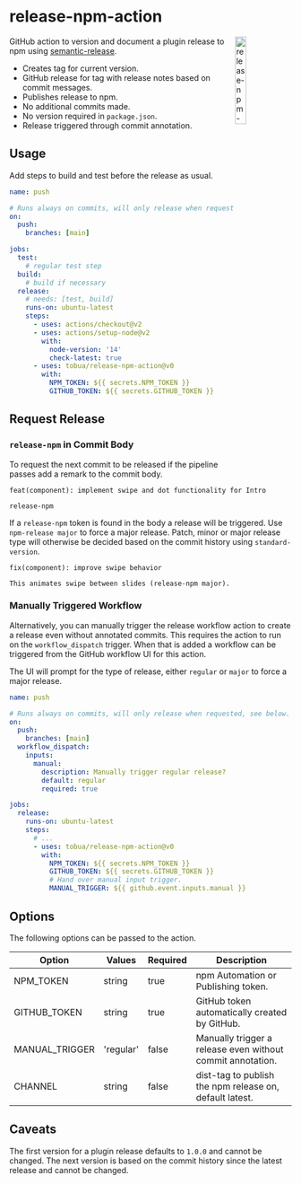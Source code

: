 # release-npm-action

<img align="right" src="https://github.com/tobua/release-npm-action/raw/main/logo.png" width="20%" alt="release-npm-action" />

GitHub action to version and document a plugin release to npm using [semantic-release](https://github.com/semantic-release/semantic-release).

- Creates tag for current version.
- GitHub release for tag with release notes based on commit messages.
- Publishes release to npm.
- No additional commits made.
- No version required in `package.json`.
- Release triggered through commit annotation.

## Usage

Add steps to build and test before the release as usual.

```yaml
name: push

# Runs always on commits, will only release when requested, see below.
on:
  push:
    branches: [main]

jobs:
  test:
    # regular test step
  build:
    # build if necessary
  release:
    # needs: [test, build]
    runs-on: ubuntu-latest
    steps:
      - uses: actions/checkout@v2
      - uses: actions/setup-node@v2
        with:
          node-version: '14'
          check-latest: true
      - uses: tobua/release-npm-action@v0
        with:
          NPM_TOKEN: ${{ secrets.NPM_TOKEN }}
          GITHUB_TOKEN: ${{ secrets.GITHUB_TOKEN }}
```

## Request Release

### `release-npm` in Commit Body

To request the next commit to be released if the pipeline passes add a remark to the commit body.

```
feat(component): implement swipe and dot functionality for Intro

release-npm
```

If a `release-npm` token is found in the body a release will be triggered. Use `npm-release major` to force a major release. Patch, minor or major release type will otherwise be decided based on the commit history using `standard-version`.

```
fix(component): improve swipe behavior

This animates swipe between slides (release-npm major).
```

### Manually Triggered Workflow

Alternatively, you can manually trigger the release workflow action to create a release even without annotated commits. This requires the action to run on the `workflow_dispatch` trigger. When that is added a workflow can be triggered from the GitHub workflow UI for this action.

The UI will prompt for the type of release, either `regular` or `major` to force a major release.

```yaml
name: push

# Runs always on commits, will only release when requested, see below.
on:
  push:
    branches: [main]
  workflow_dispatch:
    inputs:
      manual:
        description: Manually trigger regular release?
        default: regular
        required: true

jobs:
  release:
    runs-on: ubuntu-latest
    steps:
      # ...
      - uses: tobua/release-npm-action@v0
        with:
          NPM_TOKEN: ${{ secrets.NPM_TOKEN }}
          GITHUB_TOKEN: ${{ secrets.GITHUB_TOKEN }}
          # Hand over manual input trigger.
          MANUAL_TRIGGER: ${{ github.event.inputs.manual }}
```

## Options

The following options can be passed to the action.

| Option         | Values    | Required | Description                                                |
| -------------- | --------- | -------- | ---------------------------------------------------------- |
| NPM_TOKEN      | string    | true     | npm Automation or Publishing token.                        |
| GITHUB_TOKEN   | string    | true     | GitHub token automatically created by GitHub.              |
| MANUAL_TRIGGER | 'regular' | false    | Manually trigger a release even without commit annotation. |
| CHANNEL        | string    | false    | dist-tag to publish the npm release on, default latest.    |

## Caveats

The first version for a plugin release defaults to `1.0.0` and cannot be changed. The next version is based on the commit history since the latest release and cannot be changed.
